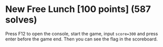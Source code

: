# New Free Lunch [100 points] (587 solves)
Press F12 to open the console, start the game, input `score=300` and press enter before the game end. Then you can see the flag in the scoreboard.